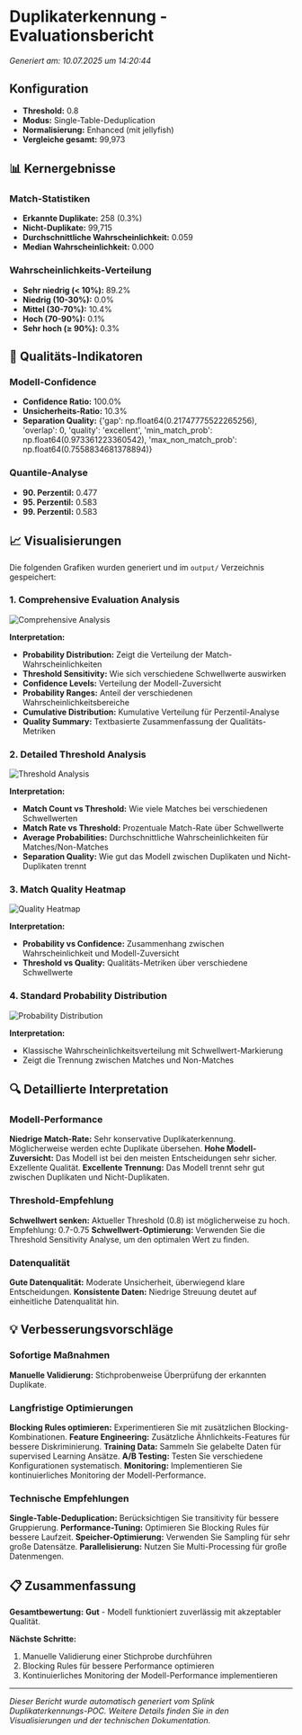# Duplikaterkennung - Evaluationsbericht

*Generiert am: 10.07.2025 um 14:20:44*

## Konfiguration

- **Threshold:** 0.8
- **Modus:** Single-Table-Deduplication
- **Normalisierung:** Enhanced (mit jellyfish)
- **Vergleiche gesamt:** 99,973

## 📊 Kernergebnisse

### Match-Statistiken
- **Erkannte Duplikate:** 258 (0.3%)
- **Nicht-Duplikate:** 99,715
- **Durchschnittliche Wahrscheinlichkeit:** 0.059
- **Median Wahrscheinlichkeit:** 0.000

### Wahrscheinlichkeits-Verteilung
- **Sehr niedrig (< 10%):** 89.2%
- **Niedrig (10-30%):** 0.0%
- **Mittel (30-70%):** 10.4%
- **Hoch (70-90%):** 0.1%
- **Sehr hoch (≥ 90%):** 0.3%

## 🎯 Qualitäts-Indikatoren

### Modell-Confidence
- **Confidence Ratio:** 100.0%
- **Unsicherheits-Ratio:** 10.3%
- **Separation Quality:** {'gap': np.float64(0.21747775522265256), 'overlap': 0, 'quality': 'excellent', 'min_match_prob': np.float64(0.973361223360542), 'max_non_match_prob': np.float64(0.7558834681378894)}

### Quantile-Analyse
- **90. Perzentil:** 0.477
- **95. Perzentil:** 0.583
- **99. Perzentil:** 0.583

## 📈 Visualisierungen

Die folgenden Grafiken wurden generiert und im `output/` Verzeichnis gespeichert:

### 1. Comprehensive Evaluation Analysis
![Comprehensive Analysis](comprehensive_evaluation_analysis.png)

**Interpretation:**
- **Probability Distribution:** Zeigt die Verteilung der Match-Wahrscheinlichkeiten
- **Threshold Sensitivity:** Wie sich verschiedene Schwellwerte auswirken
- **Confidence Levels:** Verteilung der Modell-Zuversicht
- **Probability Ranges:** Anteil der verschiedenen Wahrscheinlichkeitsbereiche
- **Cumulative Distribution:** Kumulative Verteilung für Perzentil-Analyse
- **Quality Summary:** Textbasierte Zusammenfassung der Qualitäts-Metriken

### 2. Detailed Threshold Analysis
![Threshold Analysis](detailed_threshold_analysis.png)

**Interpretation:**
- **Match Count vs Threshold:** Wie viele Matches bei verschiedenen Schwellwerten
- **Match Rate vs Threshold:** Prozentuale Match-Rate über Schwellwerte
- **Average Probabilities:** Durchschnittliche Wahrscheinlichkeiten für Matches/Non-Matches
- **Separation Quality:** Wie gut das Modell zwischen Duplikaten und Nicht-Duplikaten trennt

### 3. Match Quality Heatmap
![Quality Heatmap](match_quality_heatmap.png)

**Interpretation:**
- **Probability vs Confidence:** Zusammenhang zwischen Wahrscheinlichkeit und Modell-Zuversicht
- **Threshold vs Quality:** Qualitäts-Metriken über verschiedene Schwellwerte

### 4. Standard Probability Distribution
![Probability Distribution](match_probability_distribution.png)

**Interpretation:**
- Klassische Wahrscheinlichkeitsverteilung mit Schwellwert-Markierung
- Zeigt die Trennung zwischen Matches und Non-Matches

## 🔍 Detaillierte Interpretation

### Modell-Performance
**Niedrige Match-Rate:** Sehr konservative Duplikaterkennung. Möglicherweise werden echte Duplikate übersehen.
**Hohe Modell-Zuversicht:** Das Modell ist bei den meisten Entscheidungen sehr sicher. Exzellente Qualität.
**Excellente Trennung:** Das Modell trennt sehr gut zwischen Duplikaten und Nicht-Duplikaten.

### Threshold-Empfehlung
**Schwellwert senken:** Aktueller Threshold (0.8) ist möglicherweise zu hoch. Empfehlung: 0.7-0.75
**Schwellwert-Optimierung:** Verwenden Sie die Threshold Sensitivity Analyse, um den optimalen Wert zu finden.

### Datenqualität
**Gute Datenqualität:** Moderate Unsicherheit, überwiegend klare Entscheidungen.
**Konsistente Daten:** Niedrige Streuung deutet auf einheitliche Datenqualität hin.

## 💡 Verbesserungsvorschläge

### Sofortige Maßnahmen
**Manuelle Validierung:** Stichprobenweise Überprüfung der erkannten Duplikate.

### Langfristige Optimierungen
**Blocking Rules optimieren:** Experimentieren Sie mit zusätzlichen Blocking-Kombinationen.
**Feature Engineering:** Zusätzliche Ähnlichkeits-Features für bessere Diskriminierung.
**Training Data:** Sammeln Sie gelabelte Daten für supervised Learning Ansätze.
**A/B Testing:** Testen Sie verschiedene Konfigurationen systematisch.
**Monitoring:** Implementieren Sie kontinuierliches Monitoring der Modell-Performance.

### Technische Empfehlungen
**Single-Table-Deduplication:** Berücksichtigen Sie transitivity für bessere Gruppierung.
**Performance-Tuning:** Optimieren Sie Blocking Rules für bessere Laufzeit.
**Speicher-Optimierung:** Verwenden Sie Sampling für sehr große Datensätze.
**Parallelisierung:** Nutzen Sie Multi-Processing für große Datenmengen.

## 📋 Zusammenfassung

**Gesamtbewertung:** **Gut** - Modell funktioniert zuverlässig mit akzeptabler Qualität.

**Nächste Schritte:**
1. Manuelle Validierung einer Stichprobe durchführen
2. Blocking Rules für bessere Performance optimieren
3. Kontinuierliches Monitoring der Modell-Performance implementieren

---

*Dieser Bericht wurde automatisch generiert vom Splink Duplikaterkennungs-POC.*
*Weitere Details finden Sie in den Visualisierungen und der technischen Dokumentation.*
